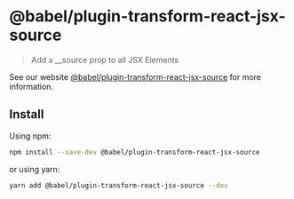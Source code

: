 # @babel/plugin-transform-react-jsx-source

> Add a __source prop to all JSX Elements

See our website [@babel/plugin-transform-react-jsx-source](https://babeljs.io/docs/babel-plugin-transform-react-jsx-source) for more information.

## Install

Using npm:

```sh
npm install --save-dev @babel/plugin-transform-react-jsx-source
```

or using yarn:

```sh
yarn add @babel/plugin-transform-react-jsx-source --dev
```